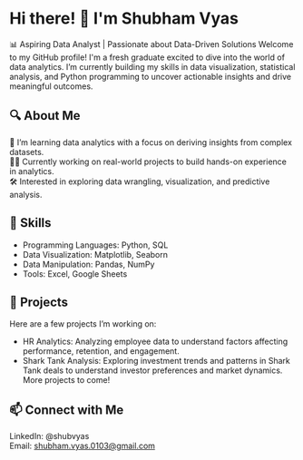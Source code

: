 # Hi there! 👋 I'm Shubham Vyas
📊 Aspiring Data Analyst | Passionate about Data-Driven Solutions
Welcome to my GitHub profile! I'm a fresh graduate excited to dive into the world of data analytics. I’m currently building my skills in data visualization, statistical analysis, and Python programming to uncover actionable insights and drive meaningful outcomes.

## 🔍 About Me
🌱 I’m learning data analytics with a focus on deriving insights from complex datasets.  
👨‍💻 Currently working on real-world projects to build hands-on experience in analytics.  
🛠️ Interested in exploring data wrangling, visualization, and predictive analysis.  

## 🧰 Skills
* Programming Languages: Python, SQL  
* Data Visualization: Matplotlib, Seaborn  
* Data Manipulation: Pandas, NumPy  
* Tools: Excel, Google Sheets  

## 📂 Projects
Here are a few projects I’m working on:  

* HR Analytics: Analyzing employee data to understand factors affecting performance, retention, and engagement.  
* Shark Tank Analysis: Exploring investment trends and patterns in Shark Tank deals to understand investor preferences and market dynamics.  
More projects to come!

## 📫 Connect with Me
LinkedIn: @shubvyas  
Email: shubham.vyas.0103@gmail.com

